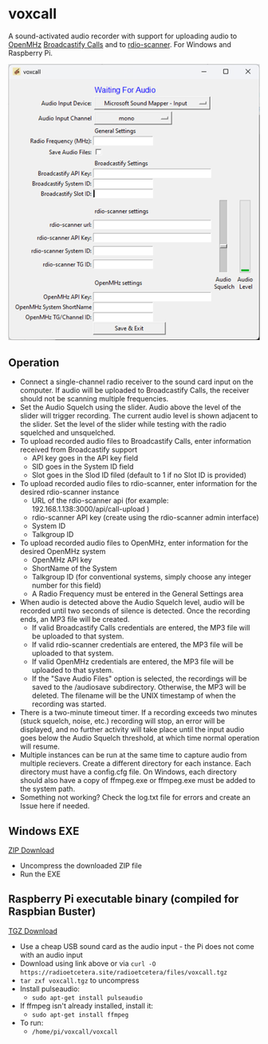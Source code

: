 # voxcall
A sound-activated audio recorder with support for uploading audio to [OpenMHz](https://www.openmhz.com) [Broadcastify Calls](https://www.broadcastify.com/calls/) and to [rdio-scanner](https://github.com/chuot/rdio-scanner).  For Windows and Raspberry Pi.

![Screenshot](images/voxcall_screenshot.png)

## Operation
- Connect a single-channel radio receiver to the sound card input on the computer.  If audio will be uploaded to Broadcastify Calls, the receiver should not be scanning multiple frequencies.
- Set the Audio Squelch using the slider.  Audio above the level of the slider will trigger recording.  The current audio level is shown adjacent to the slider.  Set the level of the slider while testing with the radio squelched and unsquelched.  
- To upload recorded audio files to Broadcastify Calls, enter information received from Broadcastify support
  - API key goes in the API key field
  - SID goes in the System ID field
  - Slot goes in the Slod ID filed (default to 1 if no Slot ID is provided)
- To upload recorded audio files to rdio-scanner, enter information for the desired rdio-scanner instance
  - URL of the rdio-scanner api (for example:  192.168.1.138:3000/api/call-upload )
  - rdio-scanner API key (create using the rdio-scanner admin interface)
  - System ID
  - Talkgroup ID
- To upload recorded audio files to OpenMHz, enter information for the desired OpenMHz system
  - OpenMHz API key
  - ShortName of the System
  - Talkgroup ID (for conventional systems, simply choose any integer number for this field)
  - A Radio Frequency must be entered in the General Settings area
- When audio is detected above the Audio Squelch level, audio will be recorded until two seconds of silence is detected.  Once the recording ends, an MP3 file will be created.  
  - If valid Broadcastify Calls credentials are entered, the MP3 file will be uploaded to that system.  
  - If valid rdio-scanner credentials are entered, the MP3 file will be uploaded to that system.
  - If valid OpenMHz credentials are entered, the MP3 file will be uploaded to that system.
  - If the "Save Audio Files" option is selected, the recordings will be saved to the /audiosave subdirectory.   Otherwise, the MP3 will be deleted.  The filename will be the UNIX timestamp of when the recording was started. 
- There is a two-minute timeout timer.  If a recording exceeds two minutes (stuck squelch, noise, etc.) recording will stop, an error will be displayed, and no further activity will take place until the input audio goes below the Audio Squelch threshold, at which time normal operation will resume.
- Multiple instances can be run at the same time to capture audio from multiple recievers.  Create a different directory for each instance.  Each directory must have a config.cfg file.  On Windows, each directory should also have a copy of ffmpeg.exe or ffmpeg.exe must be added to the system path.  
- Something not working?  Check the log.txt file for errors and create an Issue here if needed.

## Windows EXE
[ZIP Download](https://github.com/aaknitt/voxcall/releases/download/1.1.0/voxcall.zip.-.Windows.EXE.zip)
- Uncompress the downloaded ZIP file
- Run the EXE

## Raspberry Pi executable binary (compiled for Raspbian Buster)
[TGZ Download](https://github.com/aaknitt/voxcall/releases/download/1.1.0/voxcall.tgz.-.Raspberry.Pi.32.bit.OS.tgz)
- Use a cheap USB sound card as the audio input - the Pi does not come with an audio input
- Download using link above or via `curl -O https://radioetcetera.site/radioetcetera/files/voxcall.tgz`
- `tar zxf voxcall.tgz` to uncompress
- Install pulseaudio:
  - `sudo apt-get install pulseaudio`
- If ffmpeg isn't already installed, install it:
  - `sudo apt-get install ffmpeg`
- To run:
  - `/home/pi/voxcall/voxcall`




